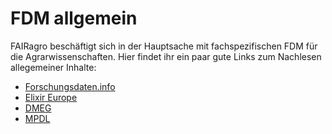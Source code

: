 # FDM allgemein

FAIRagro beschäftigt sich in der Hauptsache mit fachspezifischen FDM für die Agrarwissenschaften. Hier findet ihr ein paar gute Links zum Nachlesen allegemeiner Inhalte:

- [Forschungsdaten.info](https://forschungsdaten.info/)
- [Elixir Europe](https://rdmkit.elixir-europe.org)
- [DMEG](https://dmeg.cessda.eu)
- [MPDL](https://rdm.mpdl.mpg.de)
